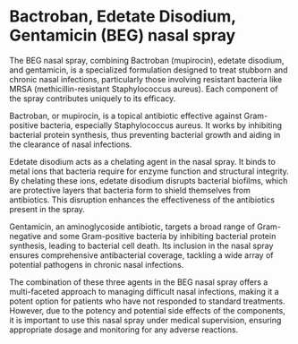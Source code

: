 <!--
source: gpt-40
treats: MARCoNS
subs: mupirocin (brand name Bactroban), edetate-disodium, gentamicin
tags: antibiotics nasal-sprays
-->

# Bactroban, Edetate Disodium, Gentamicin (BEG) nasal spray

The BEG nasal spray, combining Bactroban (mupirocin), edetate disodium, and gentamicin, is a specialized formulation designed to treat stubborn and chronic nasal infections, particularly those involving resistant bacteria like MRSA (methicillin-resistant Staphylococcus aureus). Each component of the spray contributes uniquely to its efficacy.

Bactroban, or mupirocin, is a topical antibiotic effective against Gram-positive bacteria, especially Staphylococcus aureus. It works by inhibiting bacterial protein synthesis, thus preventing bacterial growth and aiding in the clearance of nasal infections.

Edetate disodium acts as a chelating agent in the nasal spray. It binds to metal ions that bacteria require for enzyme function and structural integrity. By chelating these ions, edetate disodium disrupts bacterial biofilms, which are protective layers that bacteria form to shield themselves from antibiotics. This disruption enhances the effectiveness of the antibiotics present in the spray.

Gentamicin, an aminoglycoside antibiotic, targets a broad range of Gram-negative and some Gram-positive bacteria by inhibiting bacterial protein synthesis, leading to bacterial cell death. Its inclusion in the nasal spray ensures comprehensive antibacterial coverage, tackling a wide array of potential pathogens in chronic nasal infections.

The combination of these three agents in the BEG nasal spray offers a multi-faceted approach to managing difficult nasal infections, making it a potent option for patients who have not responded to standard treatments. However, due to the potency and potential side effects of the components, it is important to use this nasal spray under medical supervision, ensuring appropriate dosage and monitoring for any adverse reactions.

